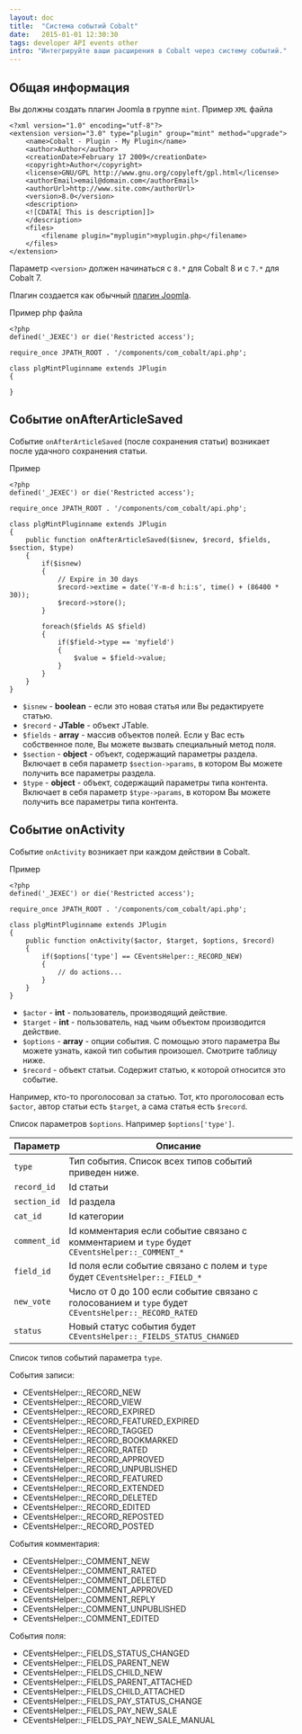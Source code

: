```yaml
---
layout: doc
title:  "Система событий Cobalt"
date:   2015-01-01 12:30:30
tags: developer API events other
intro: "Интегрируйте ваши расширения в Cobalt через систему событий."
---
```


## Общая информация

Вы должны создать плагин Joomla в группе `mint`.
Пример `XML` файла

	<?xml version="1.0" encoding="utf-8"?>
	<extension version="3.0" type="plugin" group="mint" method="upgrade">
		<name>Cobalt - Plugin - My Plugin</name>
		<author>Author</author>
		<creationDate>February 17 2009</creationDate>
		<copyright>Author</copyright>
		<license>GNU/GPL http://www.gnu.org/copyleft/gpl.html</license>
		<authorEmail>email@domain.com</authorEmail>
		<authorUrl>http://www.site.com</authorUrl>
		<version>8.0</version>
		<description>
		<![CDATA[ This is description]]>
		</description>
		<files>
			<filename plugin="myplugin">myplugin.php</filename>
		</files>
	</extension>

Параметр `<version>` должен начинаться с `8.*` для Cobalt 8 и с `7.*` для Cobalt 7.

Плагин создается как обычный [плагин Joomla](http://docs.joomla.org/Creating_a_Plugin_for_Joomla/2.5).

Пример php файла

	<?php
	defined('_JEXEC') or die('Restricted access');

	require_once JPATH_ROOT . '/components/com_cobalt/api.php';

	class plgMintPluginname extends JPlugin
	{

	}


##  Событие onAfterArticleSaved

Событие `onAfterArticleSaved` (после сохранения статьи) возникает после удачного сохранения статьи.

Пример

	<?php
	defined('_JEXEC') or die('Restricted access');

	require_once JPATH_ROOT . '/components/com_cobalt/api.php';

	class plgMintPluginname extends JPlugin
	{
		public function onAfterArticleSaved($isnew, $record, $fields, $section, $type)
		{
		    if($isnew)
		    {
		        // Expire in 30 days
		        $record->extime = date('Y-m-d h:i:s', time() + (86400 * 30));
		        $record->store();
		    }

		    foreach($fields AS $field)
		    {
		        if($field->type == 'myfield')
		        {
		            $value = $field->value;
		        }
		    }
		}
	}


- `$isnew` - **boolean** - если это новая статья или Вы редактируете статью.
- `$record` - **JTable** - объект JTable.
- `$fields` - **array** - массив объектов полей. Если у Вас есть собственное поле, Вы можете вызвать специальный метод поля.
- `$section` - **object** - объект, содержащий параметры раздела. Включает в себя параметр `$section->params`, в котором Вы можете получить все параметры раздела.
- `$type` - **object** - объект, содержащий параметры типа контента. Включает в себя параметр `$type->params`, в котором Вы можете получить все параметры типа контента.

## Событие onActivity

Событие `onActivity` возникает при каждом действии в Cobalt.

Пример

	<?php
	defined('_JEXEC') or die('Restricted access');
	
	require_once JPATH_ROOT . '/components/com_cobalt/api.php';
	
	class plgMintPluginname extends JPlugin
	{
		public function onActivity($actor, $target, $options, $record)
		{
			if($options['type'] == CEventsHelper::_RECORD_NEW)
			{
				// do actions...
			}
		}
	}


- `$actor` - **int** - пользователь, производящий действие.
- `$target` - **int** - пользователь, над чьим объектом производится действие. 
- `$options` - **array** - опции события. С помощью этого параметра Вы можете узнать, какой тип события произошел. Смотрите таблицу ниже.
- `$record` - объект статьи. Содержит статью, к которой относится это событие.

Например, кто-то проголосовал за статью. Тот, кто проголосовал есть `$actor`, автор статьи есть `$target`, а сама статья есть `$record`.

Список параметров `$options`. Например `$options['type']`.

Параметр    | Описание
---------|---------------
`type`   | Тип события. Список всех типов событий приведен ниже.
`record_id` | Id статьи
`section_id` | Id раздела
`cat_id` | Id категории
`comment_id` | Id комментария если событие связано с комментарием и `type` будет `CEventsHelper::_COMMENT_*`
`field_id` |  Id поля если событие связано с полем и `type` будет `CEventsHelper::_FIELD_*`
`new_vote` |  Число от 0 до 100 если событие связано с голосованием и `type` будет `CEventsHelper::_RECORD_RATED`
`status` |  Новый статус события будет `CEventsHelper::_FIELDS_STATUS_CHANGED`

Список типов событий параметра `type`.

События записи:

- CEventsHelper::_RECORD_NEW
- CEventsHelper::_RECORD_VIEW
- CEventsHelper::_RECORD_EXPIRED
- CEventsHelper::_RECORD_FEATURED_EXPIRED
- CEventsHelper::_RECORD_TAGGED 
- CEventsHelper::_RECORD_BOOKMARKED
- CEventsHelper::_RECORD_RATED
- CEventsHelper::_RECORD_APPROVED
- CEventsHelper::_RECORD_UNPUBLISHED
- CEventsHelper::_RECORD_FEATURED
- CEventsHelper::_RECORD_EXTENDED
- CEventsHelper::_RECORD_DELETED
- CEventsHelper::_RECORD_EDITED
- CEventsHelper::_RECORD_REPOSTED
- CEventsHelper::_RECORD_POSTED

События комментария:

- CEventsHelper::_COMMENT_NEW
- CEventsHelper::_COMMENT_RATED
- CEventsHelper::_COMMENT_DELETED
- CEventsHelper::_COMMENT_APPROVED
- CEventsHelper::_COMMENT_REPLY
- CEventsHelper::_COMMENT_UNPUBLISHED
- CEventsHelper::_COMMENT_EDITED

События поля:

- CEventsHelper::_FIELDS_STATUS_CHANGED 
- CEventsHelper::_FIELDS_PARENT_NEW
- CEventsHelper::_FIELDS_CHILD_NEW
- CEventsHelper::_FIELDS_PARENT_ATTACHED
- CEventsHelper::_FIELDS_CHILD_ATTACHED
- CEventsHelper::_FIELDS_PAY_STATUS_CHANGE
- CEventsHelper::_FIELDS_PAY_NEW_SALE
- CEventsHelper::_FIELDS_PAY_NEW_SALE_MANUAL
